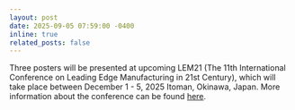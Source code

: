 ```yaml
---
layout: post
date: 2025-09-05 07:59:00 -0400
inline: true
related_posts: false
---
```


Three posters will be presented at upcoming LEM21 (The 11th International Conference on Leading Edge Manufacturing in 21st Century), which will take place between December 1 - 5, 2025 Itoman, Okinawa, Japan. More information about the conference can be found [here](https://scoop-japan.com/kaigi/lem21_2025/index.html).
